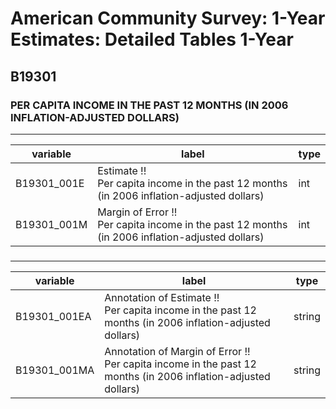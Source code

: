 # American Community Survey: 1-Year Estimates: Detailed Tables 1-Year

## B19301

### PER CAPITA INCOME IN THE PAST 12 MONTHS (IN 2006 INFLATION-ADJUSTED DOLLARS)

___

| variable | label | type |
| ----- | ----- | ----- |
| B19301_001E | Estimate !!<br>Per capita income in the past 12 months (in 2006 inflation-adjusted dollars) | int |
| B19301_001M | Margin of Error !!<br>Per capita income in the past 12 months (in 2006 inflation-adjusted dollars) | int |
### 

___

| variable | label | type |
| ----- | ----- | ----- |
| B19301_001EA | Annotation of Estimate !!<br>Per capita income in the past 12 months (in 2006 inflation-adjusted dollars) | string |
| B19301_001MA | Annotation of Margin of Error !!<br>Per capita income in the past 12 months (in 2006 inflation-adjusted dollars) | string |


